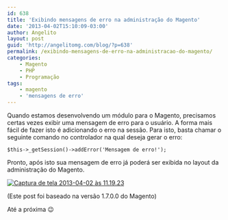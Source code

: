 ```yaml
---
id: 638
title: 'Exibindo mensagens de erro na administração do Magento'
date: '2013-04-02T15:10:09-03:00'
author: Angelito
layout: post
guid: 'http://angelitomg.com/blog/?p=638'
permalink: /exibindo-mensagens-de-erro-na-administracao-do-magento/
categories:
    - Magento
    - PHP
    - Programação
tags:
    - magento
    - 'mensagens de erro'
---
```


Quando estamos desenvolvendo um módulo para o Magento, precisamos certas vezes exibir uma mensagem de erro para o usuário. A forma mais fácil de fazer isto é adicionando o erro na sessão. Para isto, basta chamar o seguinte comando no controlador na qual deseja gerar o erro:

`$this->_getSession()->addError('Mensagem de erro!');`

Pronto, após isto sua mensagem de erro já poderá ser exibida no layout da administração do Magento.

[![Captura de tela 2013-04-02 às 11.19.23](http://angelitomg.github.io/wp-content/uploads/2013/04/Captura-de-tela-2013-04-02-às-11.19.23.png)](http://angelitomg.github.io/wp-content/uploads/2013/04/Captura-de-tela-2013-04-02-às-11.19.23.png)

(Este post foi baseado na versão 1.7.0.0 do Magento)

Até a próxima 😉